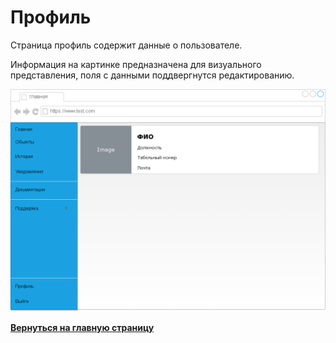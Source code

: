 #  Профиль

Страница профиль содержит данные о пользователе.

Информация на картинке предназначена для визуального представления, поля с данными поддвергнутся редактированию.

![](../../../images/md-images/part-2/ui-app/img11.png)

[**Вернуться на главную страницу**](../../../README.md)